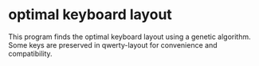 # optimal keyboard layout

This program finds the  optimal keyboard layout using a genetic algorithm.
Some keys are preserved in qwerty-layout for convenience and compatibility.
